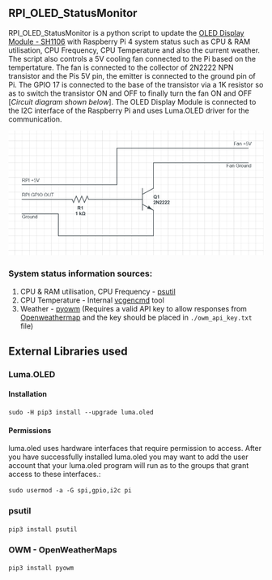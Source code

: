 ## RPI_OLED_StatusMonitor

RPI_OLED_StatusMonitor is a python script to update the [OLED Display Module - SH1106](https://robu.in/product/0-96-inch-i2c-iic-oled-lcd-module-4pin-with-vcc-gnd-white/) with Raspberry Pi 4 system status such as CPU & RAM utilisation, CPU Frequency, CPU Temperature and also the current weather. The script also controls a 5V cooling fan connected to the Pi based on the tempertature. The fan is connected to the collector of 2N2222 NPN transistor and the Pis 5V pin, the emitter is connected to the ground pin of Pi. The GPIO 17 is connected to the base of the transistor via a 1K resistor so as to switch the transistor ON and OFF to finally turn the fan ON and OFF [*Circuit diagram shown below*]. The OLED Display Module is connected to the I2C interface of the Raspberry Pi and uses Luma.OLED driver for the communication. 

![3](https://github.com/TonyJosi97/RPI_OLED_StatusMonitor/blob/master/res/fan_circuit.png)


### System status information sources:
1. CPU & RAM utilisation, CPU Frequency - [psutil](https://pypi.org/project/psutil/)
2. CPU Temperature - Internal [vcgencmd](https://www.raspberrypi.org/documentation/raspbian/applications/vcgencmd.md) tool
3. Weather - [pyowm](https://pypi.org/project/pyowm/) (Requires a valid API key to allow responses from [Openweathermap](https://openweathermap.org/) and the key should be placed in `./owm_api_key.txt` file)

## External Libraries used

### Luma.OLED

#### Installation

`sudo -H pip3 install --upgrade luma.oled`

#### Permissions

luma.oled uses hardware interfaces that require permission to access. After you have successfully installed luma.oled you may want to add the user account that your luma.oled program will run as to the groups that grant access to these interfaces.:

`sudo usermod -a -G spi,gpio,i2c pi`

### psutil

`pip3 install psutil`

### OWM - OpenWeatherMaps

`pip3 install pyowm`

